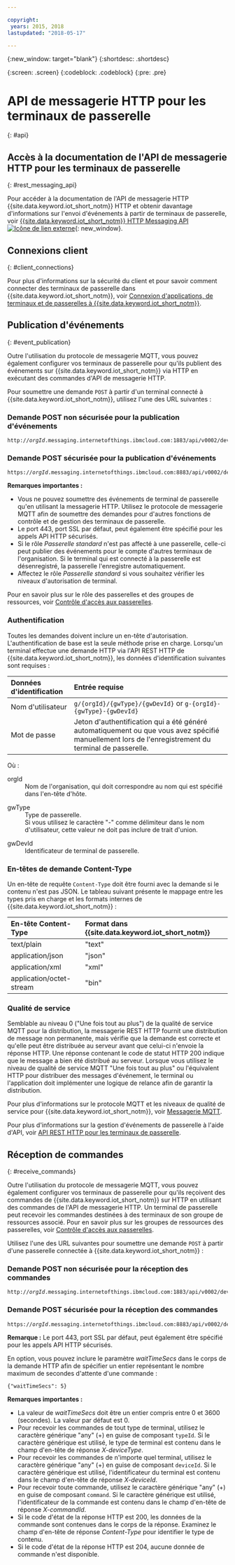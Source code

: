 ```yaml
---

copyright:
 years: 2015, 2018
lastupdated: "2018-05-17"

---
```


{:new_window: target="blank"}
{:shortdesc: .shortdesc}

{:screen: .screen}
{:codeblock: .codeblock}
{:pre: .pre}

# API de messagerie HTTP pour les terminaux de passerelle
{: #api}

## Accès à la documentation de l'API de messagerie HTTP pour les terminaux de passerelle
{: #rest_messaging_api}

Pour accéder à la documentation de l'API de messagerie HTTP {{site.data.keyword.iot_short_notm}} HTTP et obtenir davantage d'informations sur l'envoi d'événements à partir de terminaux de passerelle, voir [{{site.data.keyword.iot_short_notm}} HTTP Messaging API ![Icône de lien externe](../../../icons/launch-glyph.svg)](https://docs.internetofthings.ibmcloud.com/apis/swagger/v0002/http-messaging.html){: new_window}.


## Connexions client
{: #client_connections}

Pour plus d'informations sur la sécurité du client et pour savoir comment connecter des terminaux de passerelle dans {{site.data.keyword.iot_short_notm}}, voir [Connexion d'applications, de terminaux et de passerelles à {{site.data.keyword.iot_short_notm}}](../reference/security/connect_devices_apps_gw.html).


## Publication d'événements
{: #event_publication}

Outre l'utilisation du protocole de messagerie MQTT, vous pouvez également configurer vos terminaux de passerelle pour qu'ils publient des événements sur {{site.data.keyword.iot_short_notm}} via HTTP en exécutant des commandes d'API de messagerie HTTP.

Pour soumettre une demande ``POST`` à partir d'un terminal connecté à {{site.data.keyword.iot_short_notm}}, utilisez l'une des URL suivantes :

### Demande POST non sécurisée pour la publication d'événements

<pre class="pre"><code class="hljs">http://<var class="keyword varname">orgId</var>.messaging.internetofthings.ibmcloud.com:1883/api/v0002/device/types/<var class="keyword varname">typeId</var>/devices/<var class="keyword varname">deviceId</var>/events/<var class="keyword varname">eventId</var></code></pre>

### Demande POST sécurisée pour la publication d'événements

<pre class="pre"><code class="hljs">https://<var class="keyword varname">orgId</var>.messaging.internetofthings.ibmcloud.com:8883/api/v0002/device/types/<var class="keyword varname">typeId</var>/devices/<var class="keyword varname">deviceId</var>/events/<var class="keyword varname">eventId</var></code></pre>

**Remarques importantes :**
- Vous ne pouvez soumettre des événements de terminal de passerelle qu'en utilisant la messagerie HTTP. Utilisez le protocole de messagerie MQTT afin de soumettre des demandes pour d'autres fonctions de contrôle et de gestion des terminaux de passerelle.
- Le port 443, port SSL par défaut, peut également être spécifié pour les appels API HTTP sécurisés.
- Si le rôle *Passerelle standard* n'est pas affecté à une passerelle, celle-ci peut publier des événements pour le compte d'autres terminaux de l'organisation. Si le terminal qui est connecté à la passerelle est désenregistré, la passerelle l'enregistre automatiquement.
- Affectez le rôle *Passerelle standard* si vous souhaitez vérifier les niveaux d'autorisation de terminal.

Pour en savoir plus sur le rôle des passerelles et des groupes de ressources, voir [Contrôle d'accès aux passerelles](../gateways/gateway-access-control.html).

### Authentification

Toutes les demandes doivent inclure un en-tête d'autorisation. L'authentification de base est la seule méthode prise en charge. Lorsqu'un terminal effectue une demande HTTP via l'API REST HTTP de {{site.data.keyword.iot_short_notm}}, les données d'identification suivantes sont requises :

|Données d'identification|Entrée requise|
|:---|:---|
|Nom d'utilisateur| `g/{orgId}/{gwType}/{gwDevId}` or `g-{orgId}-{gwType}-{gwDevId}`
|Mot de passe| Jeton d'authentification qui a été généré automatiquement ou que vous avez spécifié manuellement lors de l'enregistrement du terminal de passerelle.

Où :

<dl>
<dt>orgId</dt>  
<dd>Nom de l'organisation, qui doit correspondre au nom qui est spécifié dans l'en-tête d'hôte.</dd>

<p></p>
<dt>gwType</dt>  
<dd>Type de passerelle. </dd>
<dd>Si vous utilisez le caractère "-" comme délimiteur dans le nom d'utilisateur, cette valeur ne doit pas inclure de trait d'union. </dd>
<p></p>
<dt>gwDevId</dt>  
<dd>Identificateur de terminal de passerelle. </dd>
</dl>


### En-têtes de demande Content-Type

Un en-tête de requête `Content-Type` doit être fourni avec la demande si le contenu n'est pas JSON. Le tableau suivant présente le mappage entre les types pris en charge et les formats internes de {{site.data.keyword.iot_short_notm}} :

|En-tête Content-Type|Format dans {{site.data.keyword.iot_short_notm}}|
|:---|:---|
|text/plain|"text"
|application/json| "json"
|application/xml | "xml"
|application/octet-stream|"bin"

### Qualité de service

Semblable au niveau 0 ("Une fois tout au plus") de la qualité de service MQTT pour la distribution, la messagerie REST HTTP fournit une distribution de message non permanente, mais vérifie que la demande est correcte et qu'elle peut être distribuée au serveur avant que celui-ci n'envoie la réponse HTTP. Une réponse contenant le code de statut HTTP 200 indique que le message a bien été distribué au serveur. Lorsque vous utilisez le niveau de qualité de service MQTT "Une fois tout au plus" ou l'équivalent HTTP pour distribuer des messages d'événement, le terminal ou l'application doit implémenter une logique de relance afin de garantir la distribution.

Pour plus d'informations sur le protocole MQTT et les niveaux de qualité de service pour {{site.data.keyword.iot_short_notm}}, voir [Messagerie MQTT](../reference/mqtt/index.html).

Pour plus d'informations sur la gestion d'événements de passerelle à l'aide d'API, voir [API REST HTTP pour les terminaux de passerelle](../gateways/gw_api.html).

## Réception de commandes
{: #receive_commands}

Outre l'utilisation du protocole de messagerie MQTT, vous pouvez également
configurer vos terminaux de passerelle pour qu'ils reçoivent des commandes
de {{site.data.keyword.iot_short_notm}} sur HTTP en utilisant des commandes de l'API de
messagerie HTTP. Un terminal de passerelle peut recevoir les commandes destinées à des terminaux de son groupe de ressources associé. Pour en savoir plus sur les groupes de ressources des passerelles, voir [Contrôle d'accès aux passerelles](../gateways/gateway-access-control.html).

Utilisez l'une des URL suivantes pour soumettre une demande ``POST`` à partir d'une passerelle
connectée à {{site.data.keyword.iot_short_notm}} :

### Demande POST non sécurisée pour la réception des commandes

<pre class="pre"><code class="hljs">http://<var class="keyword varname">orgId</var>.messaging.internetofthings.ibmcloud.com:1883/api/v0002/device/types/<var class="keyword varname">typeId</var>/devices/<var class="keyword varname">deviceId</var>/commands/<var class="keyword varname">command</var>/request</code></pre>

### Demande POST sécurisée pour la réception des commandes

<pre class="pre"><code class="hljs">https://<var class="keyword varname">orgId</var>.messaging.internetofthings.ibmcloud.com:8883/api/v0002/device/types/<var class="keyword varname">typeId</var>/devices/<var class="keyword varname">deviceId</var>/commands/<var class="keyword varname">command</var>/request</code></pre>

**Remarque :** Le port 443, port SSL par défaut, peut également être spécifié pour les appels API HTTP sécurisés.

En option, vous pouvez inclure le paramètre *waitTimeSecs* dans le corps de la demande HTTP afin de
spécifier un entier représentant le nombre maximum de secondes d'attente d'une commande :
<pre class="pre"><code class="hljs">{"waitTimeSecs": 5} </code></pre>


**Remarques importantes :**
- La valeur de *waitTimeSecs* doit être un entier compris entre 0 et 3600 (secondes). La valeur par défaut est 0.
- Pour recevoir les commandes de tout type de terminal, utilisez le caractère générique
"any" (+) en guise de composant `typeId`. Si le caractère générique est utilisé, le type de terminal est contenu dans le champ d'en-tête de réponse *X-deviceType*.
- Pour recevoir les commandes de n'importe quel terminal, utilisez le caractère générique
"any" (+) en guise de composant `deviceId`. Si le caractère générique est utilisé, l'identificateur du terminal est contenu dans le champ d'en-tête de réponse *X-deviceId*.
- Pour recevoir toute commande, utilisez le caractère générique
"any" (+) en guise de composant `command`. Si le caractère générique est utilisé, l'identificateur de la commande est contenu dans le champ d'en-tête de réponse *X-commandId*.
- Si le code d'état de la réponse HTTP est 200, les données de la commande sont contenues dans le corps de la réponse. Examinez le champ d'en-tête de réponse *Content-Type* pour identifier le type de contenu.
- Si le code d'état de la réponse HTTP est 204, aucune donnée de commande n'est disponible.
